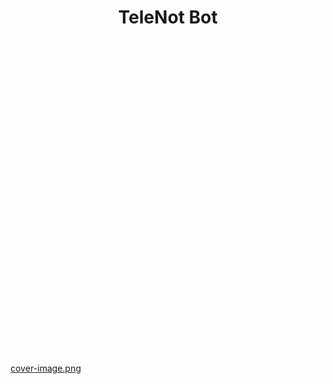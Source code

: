 <center><h1 > TeleNot Bot</h1></center>

<center> <img src="/readme-source/logo.gif"></center>

[cover-image.png](/readme-source/logo.gif)
